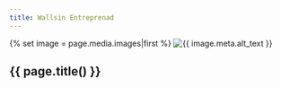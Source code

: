 ```yaml
---
title: Wallsin Entreprenad
---
```

<section class="hero">
  {% set image =  page.media.images|first %}
  <img src="{{ image.url() }}" alt="{{ image.meta.alt_text }}" />
  <div class="hero--content">
    <h1 class="hero--heading">{{ page.title() }}</h1>
  </div>
</section>
